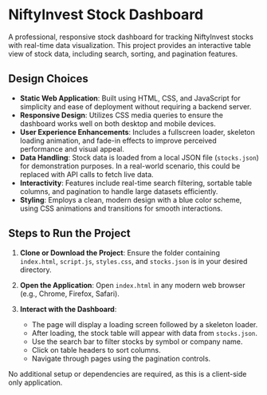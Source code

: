 # NiftyInvest Stock Dashboard

A professional, responsive stock dashboard for tracking NiftyInvest stocks with real-time data visualization. This project provides an interactive table view of stock data, including search, sorting, and pagination features.

## Design Choices

- **Static Web Application**: Built using  HTML, CSS, and JavaScript for simplicity and ease of deployment without requiring a backend server.
- **Responsive Design**: Utilizes CSS media queries to ensure the dashboard works well on both desktop and mobile devices.
- **User Experience Enhancements**: Includes a fullscreen loader, skeleton loading animation, and fade-in effects to improve perceived performance and visual appeal.
- **Data Handling**: Stock data is loaded from a local JSON file (`stocks.json`) for demonstration purposes. In a real-world scenario, this could be replaced with API calls to fetch live data.
- **Interactivity**: Features include real-time search filtering, sortable table columns, and pagination to handle large datasets efficiently.
- **Styling**: Employs a clean, modern design with a blue color scheme, using CSS animations and transitions for smooth interactions.

## Steps to Run the Project

1. **Clone or Download the Project**: Ensure the  folder containing `index.html`, `script.js`, `styles.css`, and `stocks.json` is in your desired directory.

2. **Open the Application**: Open `index.html` in any modern web browser (e.g., Chrome, Firefox, Safari).

3. **Interact with the Dashboard**:
   - The page will display a loading screen followed by a skeleton loader.
   - After loading, the stock table will appear with data from `stocks.json`.
   - Use the search bar to filter stocks by symbol or company name.
   - Click on table headers to sort columns.
   - Navigate through pages using the pagination controls.

No additional setup or dependencies are required, as this is a client-side only application.
